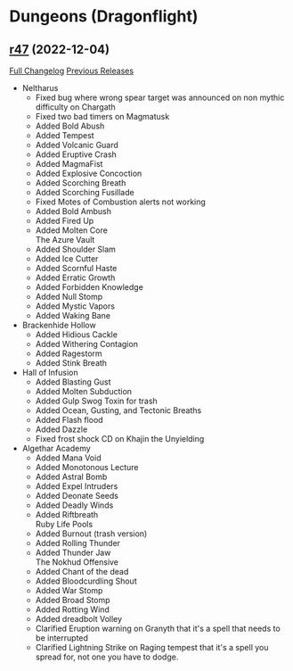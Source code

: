 # <DBM> Dungeons (Dragonflight)

## [r47](https://github.com/DeadlyBossMods/DBM-Dungeons/tree/r47) (2022-12-04)
[Full Changelog](https://github.com/DeadlyBossMods/DBM-Dungeons/compare/r46...r47) [Previous Releases](https://github.com/DeadlyBossMods/DBM-Dungeons/releases)

- Neltharus  
     - Fixed bug where wrong spear target was announced on non mythic difficulty on Chargath  
     - Fixed two bad timers on Magmatusk  
     - Added Bold Abush  
     - Added Tempest  
     - Added Volcanic Guard  
     - Added Eruptive Crash  
     - Added MagmaFist  
     - Added Explosive Concoction  
     - Added Scorching Breath  
     - Added Scorching Fusillade  
     - Fixed Motes of Combustion alerts not working  
     - Added Bold Ambush  
     - Added Fired Up  
     - Added Molten Core  
    The Azure Vault  
     - Added Shoulder Slam  
     - Added Ice Cutter  
     - Added Scornful Haste  
     - Added Erratic Growth  
     - Added Forbidden Knowledge  
     - Added Null Stomp  
     - Added Mystic Vapors  
     - Added Waking Bane  
- Brackenhide Hollow  
     - Added Hidious Cackle  
     - Added Withering Contagion  
     - Added Ragestorm  
     - Added Stink Breath  
- Hall of Infusion  
     - Added Blasting Gust  
     - Added Molten Subduction  
     - Added Gulp Swog Toxin for trash  
     - Added Ocean, Gusting, and Tectonic Breaths  
     - Added Flash flood  
     - Added Dazzle  
     - Fixed frost shock CD on Khajin the Unyielding  
- Algethar Academy  
     - Added Mana Void  
     - Added Monotonous Lecture  
     - Added Astral Bomb  
     - Added Expel Intruders  
     - Added Deonate Seeds  
     - Added Deadly Winds  
     - Added Riftbreath  
    Ruby Life Pools  
     - Added Burnout (trash version)  
     - Added Rolling Thunder  
     - Added Thunder Jaw  
    The Nokhud Offensive  
     - Added Chant of the dead  
     - Added Bloodcurdling Shout  
     - Added War Stomp  
     - Added Broad Stomp  
     - Added Rotting Wind  
     - Added dreadbolt Volley  
     - Clarified Eruption warning on Granyth that it's a spell that needs to be interrupted  
     - Clarified Lightning Strike on Raging tempest that it's a spell you spread for, not one you have to dodge.  
